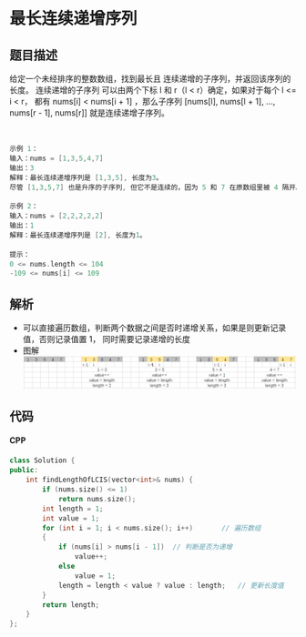 # 最长连续递增序列

## 题目描述
给定一个未经排序的整数数组，找到最长且 连续递增的子序列，并返回该序列的长度。
连续递增的子序列 可以由两个下标 l 和 r（l < r）确定，如果对于每个 l <= i < r，
都有 nums[i] < nums[i + 1] ，那么子序列 [nums[l], nums[l + 1], ..., nums[r - 1], nums[r]] 就是连续递增子序列。

 
```c
示例 1：
输入：nums = [1,3,5,4,7]
输出：3
解释：最长连续递增序列是 [1,3,5], 长度为3。
尽管 [1,3,5,7] 也是升序的子序列, 但它不是连续的，因为 5 和 7 在原数组里被 4 隔开。 

示例 2：
输入：nums = [2,2,2,2,2]
输出：1
解释：最长连续递增序列是 [2], 长度为1。
 
提示：
0 <= nums.length <= 104
-109 <= nums[i] <= 109
```

## 解析
- 可以直接遍历数组，判断两个数据之间是否时递增关系，如果是则更新记录值，否则记录值置 1，
同时需要记录递增的长度
- 图解
![图1](1.jpg)


## 代码
#### CPP
```c++
class Solution {
public:
    int findLengthOfLCIS(vector<int>& nums) {
        if (nums.size() <= 1)
            return nums.size();
        int length = 1;
        int value = 1;
        for (int i = 1; i < nums.size(); i++)       // 遍历数组
        {
            if (nums[i] > nums[i - 1])  // 判断是否为递增
                value++;
            else
                value = 1;
            length = length < value ? value : length;   // 更新长度值
        }
        return length;
    }
};
```